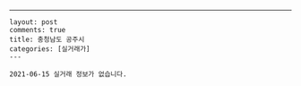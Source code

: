---
    layout: post
    comments: true
    title: 충청남도 공주시
    categories: [실거래가]
    ---

    2021-06-15 실거래 정보가 없습니다.

    